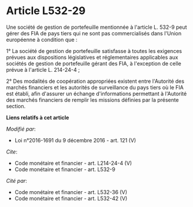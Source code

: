 # Article L532-29

Une société de gestion de portefeuille mentionnée à l'article L. 532-9 peut gérer des FIA de pays tiers qui ne sont pas
commercialisés dans l'Union européenne à condition que : 

1° La société de gestion de portefeuille satisfasse à toutes les exigences prévues aux dispositions législatives et
réglementaires applicables aux sociétés de gestion de portefeuille gérant des FIA, à l'exception de celle prévue à l'article
L. 214-24-4 ; 

2° Des modalités de coopération appropriées existent entre l'Autorité des marchés financiers et les autorités de surveillance
du pays tiers où le FIA est établi, afin d'assurer un échange d'informations permettant à l'Autorité des marchés financiers
de remplir les missions définies par la présente section.

**Liens relatifs à cet article**

_Modifié par_:

  - Loi n°2016-1691 du 9 décembre 2016 - art. 121 (V)

_Cite_:

  - Code monétaire et financier - art. L214-24-4 (V)
  - Code monétaire et financier - art. L532-9

_Cité par_:

  - Code monétaire et financier - art. L532-36 (V)
  - Code monétaire et financier - art. L532-42 (V)

